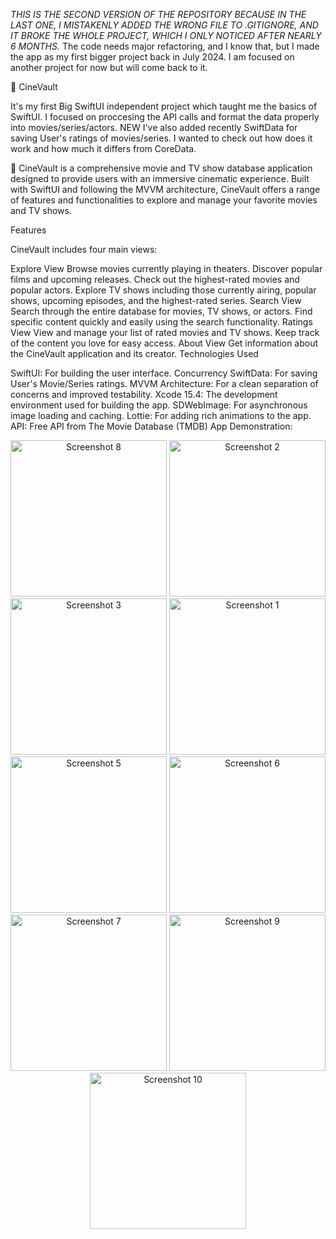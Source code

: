 *THIS IS THE SECOND VERSION OF THE REPOSITORY BECAUSE IN THE LAST ONE, I MISTAKENLY ADDED THE WRONG FILE TO .GITIGNORE, AND IT BROKE THE WHOLE PROJECT, WHICH I ONLY NOTICED AFTER NEARLY 6 MONTHS.* 
The code needs major refactoring, and I know that, but I made the app as my first bigger project back in July 2024. I am focused on another project for now but will come back to it.

🍿 CineVault

It's my first Big SwiftUI independent project which taught me the basics of SwiftUI. I focused on proccesing the API calls and format the data properly into movies/series/actors. NEW I've also added recently SwiftData for saving User's ratings of movies/series. I wanted to check out how does it work and how much it differs from CoreData.

🍿 CineVault is a comprehensive movie and TV show database application designed to provide users with an immersive cinematic experience. Built with SwiftUI and following the MVVM architecture, CineVault offers a range of features and functionalities to explore and manage your favorite movies and TV shows.

Features

CineVault includes four main views:

Explore View
Browse movies currently playing in theaters.
Discover popular films and upcoming releases.
Check out the highest-rated movies and popular actors.
Explore TV shows including those currently airing, popular shows, upcoming episodes, and the highest-rated series.
Search View
Search through the entire database for movies, TV shows, or actors.
Find specific content quickly and easily using the search functionality.
Ratings View
View and manage your list of rated movies and TV shows.
Keep track of the content you love for easy access.
About View
Get information about the CineVault application and its creator.
Technologies Used

SwiftUI: For building the user interface.
Concurrency
SwiftData: For saving User's Movie/Series ratings.
MVVM Architecture: For a clean separation of concerns and improved testability.
Xcode 15.4: The development environment used for building the app.
SDWebImage: For asynchronous image loading and caching.
Lottie: For adding rich animations to the app.
API: Free API from The Movie Database (TMDB)
App Demonstration:

<div align="center">
  <img src="https://github.com/user-attachments/assets/add069c9-7f2d-4853-ad5a-aff535c0caea" alt="Screenshot 8" width="250"/>
  <img src="https://github.com/user-attachments/assets/05fbf585-b544-481f-a6be-bb5912ddb03d" alt="Screenshot 2" width="250"/>
  <img src="https://github.com/user-attachments/assets/f8fcaa13-100b-4201-8bea-e9d7adb3b77b" alt="Screenshot 3" width="250"/>
  <img src="https://github.com/user-attachments/assets/399f6255-fed3-43e4-a1b2-a5887f21a108" alt="Screenshot 1" width="250"/>
  <img src="https://github.com/user-attachments/assets/1bd6b94f-9ed2-4cc5-bd6b-bb705d214c40" alt="Screenshot 5" width="250"/>
  <img src="https://github.com/user-attachments/assets/a4ae1480-b05a-4718-86f0-be26b0f0e96a" alt="Screenshot 6" width="250"/>
  <img src="https://github.com/user-attachments/assets/2d6f2d8c-33bf-4d80-bdd1-76bc9f879ab0" alt="Screenshot 7" width="250"/>
  <img src="https://github.com/user-attachments/assets/b3124af5-b859-4311-8dda-2a36835b2678" alt="Screenshot 9" width="250"/>
  <img src="https://github.com/user-attachments/assets/7d7b098a-5ad3-4e91-baeb-5512799ce359" alt="Screenshot 10" width="250"/>
</div>
